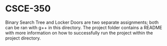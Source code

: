 # CSCE-350
Binary Search Tree and Locker Doors are two separate assignments; both can be ran with g++ in this directory. The project folder contains a README with more information on how to successfully run the project within the project directory.
